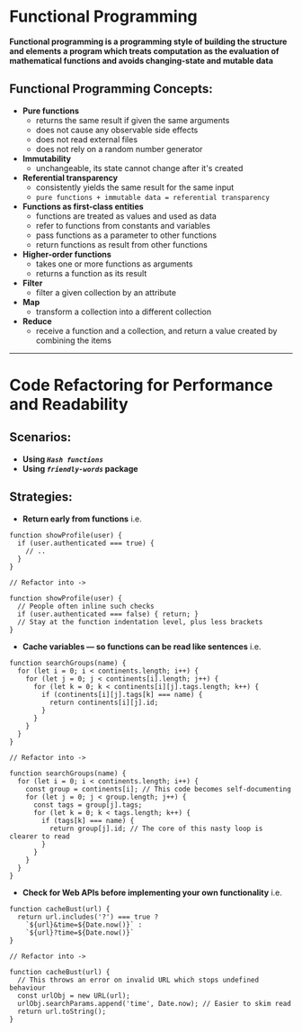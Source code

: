 # Functional Programming

**Functional programming is a programming style of building the structure and elements a program which treats computation as the evaluation of mathematical functions and avoids changing-state and mutable data**

## Functional Programming Concepts:

- **Pure functions**
    - returns the same result if given the same arguments
    - does not cause any observable side effects
    - does not read external files
    - does not rely on a random number generator
- **Immutability**
    - unchangeable, its state cannot change after it's created
- **Referential transparency** 
    - consistently yields the same result for the same input
    - `pure functions + immutable data = referential transparency`
- **Functions as first-class entities**
    - functions are treated as values and used as data
    - refer to functions from constants and variables
    - pass functions as a parameter to other functions
    - return functions as result from other functions
- **Higher-order functions**
    - takes one or more functions as arguments
    - returns a function as its result
- **Filter**
    - filter a given collection by an attribute
- **Map**
    - transform a collection into a different collection
- **Reduce**
    - receive a function and a collection, and return a value created by combining the items

--------------------

# Code Refactoring for Performance and Readability

## Scenarios:

- **Using _`Hash functions`_**
- **Using _`friendly-words`_ package**

## Strategies:

- **Return early from functions**
i.e.

```
function showProfile(user) {
  if (user.authenticated === true) {
    // ..
  }
}

// Refactor into ->

function showProfile(user) {
  // People often inline such checks
  if (user.authenticated === false) { return; }
  // Stay at the function indentation level, plus less brackets
}
```

- **Cache variables — so functions can be read like sentences**
i.e.

```
function searchGroups(name) {
  for (let i = 0; i < continents.length; i++) {
    for (let j = 0; j < continents[i].length; j++) {
      for (let k = 0; k < continents[i][j].tags.length; k++) {
        if (continents[i][j].tags[k] === name) {
          return continents[i][j].id;
        }
      }
    }
  }
}

// Refactor into ->

function searchGroups(name) {
  for (let i = 0; i < continents.length; i++) {
    const group = continents[i]; // This code becomes self-documenting
    for (let j = 0; j < group.length; j++) {
      const tags = group[j].tags;
      for (let k = 0; k < tags.length; k++) {
        if (tags[k] === name) {
          return group[j].id; // The core of this nasty loop is clearer to read
        }
      }
    }
  }
}
```

- **Check for Web APIs before implementing your own functionality**
i.e.

```
function cacheBust(url) {
  return url.includes('?') === true ?
    `${url}&time=${Date.now()}` :
    `${url}?time=${Date.now()}`
}

// Refactor into ->

function cacheBust(url) {
  // This throws an error on invalid URL which stops undefined behaviour
  const urlObj = new URL(url);
  urlObj.searchParams.append('time', Date.now); // Easier to skim read
  return url.toString();
}
```
